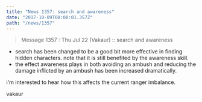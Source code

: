 ```yaml
---
title: "News 1357: search and awareness"
date: "2017-10-09T00:00:01.357Z"
path: "/news/1357"
---
```


> Message 1357 : Thu Jul 22 (Vakaur)     :: search and awareness

- search has been changed to be a good bit more effective
  in finding hidden characters.  note that it is still
  benefited by the awareness skill.
- the effect awareness plays in both avoiding an ambush
  and reducing the damage inflicted by an ambush has been
  increased dramatically.

i'm interested to hear how this affects the current ranger
imbalance.

vakaur